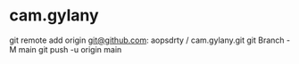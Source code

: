 # cam.gylany
git remote add origin git@github.com: aopsdrty / cam.gylany.git
 git Branch -M main 
git push -u origin main

